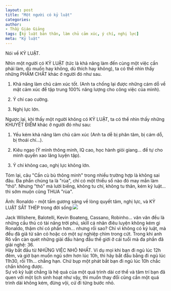 ```yaml
---
layout: post
title: "Một người có kỷ luật"
categories:
author:
- Thầy Giáo Giảng
tags: [kỷ luật bản thân, làm chủ cảm xúc, ý chí, nghị lực]
meta: "Kỷ luật"
---
```

Nói về KỶ LUẬT.

Nhìn một người có KỶ LUẬT (tức là khả năng làm đến cùng một việc cần phải làm, dù muốn hay không, dù thích hay không), ta có thể nhìn thấy những PHẨM CHẤT khác ở người đó như sau.

1. Khả năng làm chủ cảm xúc tốt. (Anh ta chống lại được những cám dỗ về mặt cảm xúc để tập trung 100% năng lượng cho công việc của mình).

2. Ý chí cao cường.

3. Nghị lực lớn.

Ngược lại, khi thấy một người không có KỶ LUẬT, ta có thể nhìn thấy những KHUYẾT ĐIỂM khác ở người đó như sau:

1. Yếu kém khả năng làm chủ cảm xúc (Anh ta dễ bị phân tâm, bị cám dỗ, bị thoái chí...).

2. Kiêu ngạo (Ỷ mình thông minh, IQ cao, học hành giỏi giang... để tự cho mình quyền xao lãng luyện tập).

3. Ý chí không cao, nghị lực không lớn.

Tóm lại, câu "Cần cù bù thông minh" trong nhiều trường hợp là không sai đâu. Đa phần chúng ta là "rùa", chỉ có một thiểu số nào đó may mắn làm "thỏ". Nhưng "thỏ" mà lười biếng, không tu chí, không tu thân, kém kỷ luật... thì sớm muộn cũng THUA "rùa".

Ảnh: Ronaldo - một tấm gương sáng về lòng quyết tâm, nghị lực, và KỶ LUẬT SẮT THÉP trong đời sống:<img src="https://scontent-hkt1-1.xx.fbcdn.net/v/t39.30808-6/p180x540/240051979_670980530535850_5593074348943445158_n.jpg?_nc_cat=111&ccb=1-5&_nc_sid=730e14&_nc_ohc=khjy0Zd-cigAX-Dsqbc&tn=cWV5WQ3_eqXcSUuX&_nc_ht=scontent-hkt1-1.xx&oh=96ac4f9a494c07db32c5cb34928e9b87&oe=615730E3" /><!--excerpt.s-->
<div class="post-copyright"><div class="content">Jack Wilshere, Balotelli, Kevin Boateng, Cassano, Robinho... vân vân đều là những cầu thủ có tài năng trời phú, skill cá nhân điêu luyện không kém gì Ronaldo, thậm chí có phần hơn... nhưng rồi sao? Chỉ vì không có kỷ luật, mà đều đã giã từ sân cỏ hoặc có một sự nghiệp chìm trong cứt. Trong khi anh Rô vẫn càn quét những giải đấu hàng đầu thế giới ở cái tuổi mà đa phần đã giải nghệ: 36.</div></div>
<div class="post-copyright"><div class="content">Hãy bắt đầu từ NHỮNG VIỆC NHỎ NHẤT.
Ví dụ mọi khi bạn đi ngủ lúc 12h đêm, và giờ bạn muốn ngủ sớm hơn lúc 10h, thì hãy bắt đầu bằng đi ngủ lúc 11h30, rồi 11h... chẳng hạn. Chứ bụp một phát bắt bạn đi ngủ lúc 10h chắc chắn không được.<br />
Sự vô kỷ luật chẳng là hệ quả của một quá trình dài cơ thể và tâm trí bạn đã quen với một lịch sinh hoạt như vậy, thì muốn thay đổi cũng cần một quá trình dài không kém, đừng vội, cứ đi từng bước nhỏ.</div></div>